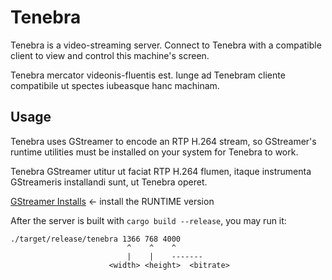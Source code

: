 # Tenebra

Tenebra is a video-streaming server. Connect to Tenebra with a compatible client to view and control this machine's screen.

Tenebra mercator videonis-fluentis est. Iunge ad Tenebram cliente compatibile ut spectes iubeasque hanc machinam.

## Usage

Tenebra uses GStreamer to encode an RTP H.264 stream, so GStreamer's runtime utilities must be installed on your system for Tenebra to work.

Tenebra GStreamer utitur ut faciat RTP H.264 flumen, itaque instrumenta GStreameris installandi sunt, ut Tenebra operet.

[GStreamer Installs](https://gstreamer.freedesktop.org/download/) <- install the RUNTIME version

After the server is built with `cargo build --release`, you may run it:
```
./target/release/tenebra 1366 768 4000
                          ^    ^    ^
                          |    |    -------
                      <width> <height>  <bitrate>
```
